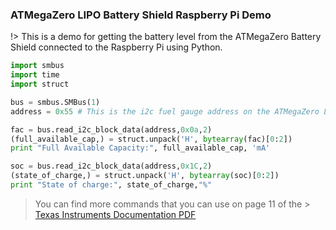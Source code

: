 ### ATMegaZero LIPO Battery Shield Raspberry Pi Demo

!> This is a demo for getting the battery level from the ATMegaZero Battery Shield connected to the Raspberry Pi using Python.

```python
import smbus
import time
import struct

bus = smbus.SMBus(1)
address = 0x55 # This is the i2c fuel gauge address on the ATMegaZero LIPO Battery Shield

fac = bus.read_i2c_block_data(address,0x0a,2)
(full_available_cap,) = struct.unpack('H', bytearray(fac)[0:2])
print "Full Available Capacity:", full_available_cap, 'mA'

soc = bus.read_i2c_block_data(address,0x1C,2)
(state_of_charge,) = struct.unpack('H', bytearray(soc)[0:2])
print "State of charge:", state_of_charge,"%"

```

> You can find more commands that you can use on page 11 of the > [Texas Instruments Documentation PDF](https://www.ti.com/lit/ds/symlink/bq27441-g1.pdf?ts=1601995908764&ref_url=https%253A%252F%252Fwww.google.com%252F)
